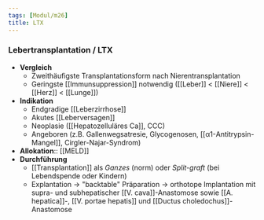 ```yaml
---
tags: [Modul/m26]
title: LTX
---
```

### Lebertransplantation / LTX
- **Vergleich**
	- Zweithäufigste Transplantationsform nach Nierentransplantation
	- Geringste [[Immunsuppression]] notwendig ([[Leber]] < [[Niere]] < [[Herz]] < [[Lunge]])
- **Indikation**
	- Endgradige [[Leberzirrhose]]
	- Akutes [[Leberversagen]]
	- Neoplasie ([[Hepatozelluläres Ca]], CCC)
	- Angeboren (z.B. Gallenwegsatresie, Glycogenosen, [[α1-Antitrypsin-Mangel]], Cirgler-Najar-Syndrom)
- **Allokation**:: [[MELD]]
- **Durchführung**
	- [[Transplantation]] als *Ganzes* (norm) oder *Split-graft* (bei Lebendspende oder Kindern)
	- Explantation → "backtable" Präparation → orthotope Implantation mit supra- und subhepatischer [[V. cava]]-Anastomose sowie [[A. hepatica]]-, [[V. portae hepatis]] und [[Ductus choledochus]]-Anastomose